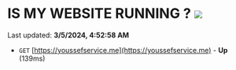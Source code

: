 # IS MY WEBSITE RUNNING ? [![](https://img.shields.io/static/v1?label=Sponsor&message=%E2%9D%A4&logo=GitHub&color=%23fe8e86)](https://github.com/sponsors/<username>)

Last updated: **3/5/2024, 4:52:58 AM**

- `GET` [https://youssefservice.me](https://youssefservice.me) - **Up** (139ms)
